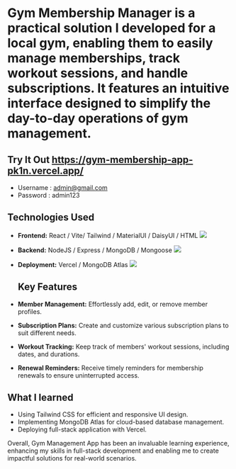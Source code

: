 
# Gym Membership Manager is a practical solution I developed for a local gym, enabling them to easily manage memberships, track workout sessions, and handle subscriptions. It features an intuitive interface designed to simplify the day-to-day operations of gym management.
## Try It Out https://gym-membership-app-pk1n.vercel.app/
 - Username : admin@gmail.com
 - Password : admin123

## Technologies Used

- **Frontend:**  React / Vite/ Tailwind / MaterialUI / DaisyUI / HTML <a href="https://skillicons.dev">
    <img src="https://skillicons.dev/icons?i=react,vite,tailwind,materialui,html" />
  </a> 
- **Backend:** NodeJS / Express / MongoDB / Mongoose  <a href="https://skillicons.dev">
    <img src="https://skillicons.dev/icons?i=nodejs,express,mongodb" />
  </a> 
- **Deployment:** Vercel / MongoDB Atlas  <a href="https://skillicons.dev">
    <img src="https://skillicons.dev/icons?i=vercel,mongodb" />
  </a>

  ## Key Features

- **Member Management:** Effortlessly add, edit, or remove member profiles.
- **Subscription Plans:** Create and customize various subscription plans to suit different needs.
- **Workout Tracking:** Keep track of members' workout sessions, including dates, and durations.
- **Renewal Reminders:** Receive timely reminders for membership renewals to ensure uninterrupted access.


## What I learned 

- Using Tailwind CSS for efficient and responsive UI design.
- Implementing MongoDB Atlas for cloud-based database management.
- Deploying full-stack application with Vercel.


Overall, Gym Management App has been an invaluable learning experience, enhancing my skills in full-stack development and enabling me to create impactful solutions for real-world scenarios.

